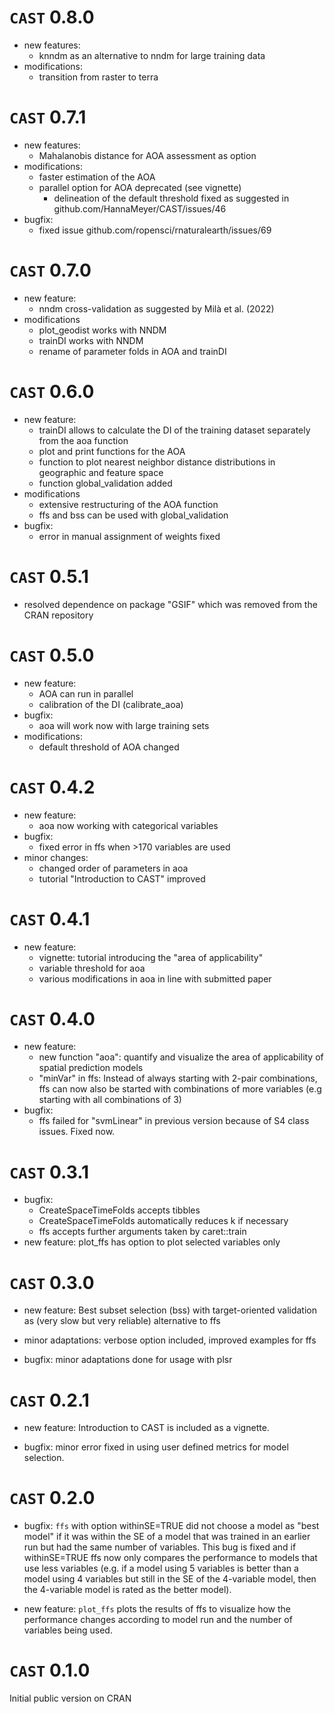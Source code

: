 # `CAST` 0.8.0
* new features:
  * knndm as an alternative to nndm for large training data
* modifications:
  * transition from raster to terra

# `CAST` 0.7.1
* new features:
  * Mahalanobis distance for AOA assessment as option
* modifications:
  * faster estimation of the AOA
  * parallel option for AOA deprecated (see vignette)
    * delineation of the default threshold fixed as suggested in github.com/HannaMeyer/CAST/issues/46
* bugfix:
  * fixed issue github.com/ropensci/rnaturalearth/issues/69
  

# `CAST` 0.7.0
* new feature: 
  * nndm cross-validation as suggested by Milà et al. (2022)
* modifications
  * plot_geodist works with NNDM
  * trainDI works with NNDM
  * rename of parameter folds in AOA and trainDI

# `CAST` 0.6.0
* new feature: 
  * trainDI allows to calculate the DI of the training dataset separately from the aoa function
  * plot and print functions for the AOA
  * function to plot nearest neighbor distance distributions in geographic and feature space
  * function global_validation added
* modifications
  * extensive restructuring of the AOA function
  * ffs and bss can be used with global_validation
* bugfix:
  * error in manual assignment of weights fixed

# `CAST` 0.5.1
* resolved dependence on package "GSIF" which was removed from the CRAN repository  

# `CAST` 0.5.0
* new feature: 
  * AOA can run in parallel
  * calibration of the DI (calibrate_aoa)
* bugfix:
  * aoa will work now with large training sets
* modifications:
  * default threshold of AOA changed

# `CAST` 0.4.2
* new feature:
  * aoa now working with categorical variables
* bugfix:
  * fixed error in ffs when >170 variables are used
* minor changes:
  * changed order of parameters in aoa
  * tutorial "Introduction to CAST" improved

# `CAST` 0.4.1
* new feature:
  * vignette: tutorial introducing the "area of applicability"
  * variable threshold for aoa
  * various modifications in aoa in line with submitted paper
  
# `CAST` 0.4.0
* new feature: 
    * new function "aoa": quantify and visualize the area of applicability of spatial prediction models
    * "minVar" in ffs: Instead of always starting with 2-pair combinations, ffs can now also be started with combinations of more variables (e.g starting with all combinations of 3)
* bugfix:
  * ffs failed for "svmLinear" in previous version because of S4 class issues. Fixed now.

# `CAST` 0.3.1

* bugfix: 
  * CreateSpaceTimeFolds accepts tibbles
  * CreateSpaceTimeFolds automatically reduces k if necessary
  * ffs accepts further arguments taken by caret::train
* new feature: plot_ffs has option to plot selected variables only

# `CAST` 0.3.0

* new feature: Best subset selection (bss) with target-oriented validation as (very slow but very reliable) alternative to ffs

* minor adaptations: verbose option included, improved examples for ffs

* bugfix: minor adaptations done for usage with plsr

# `CAST` 0.2.1

* new feature: Introduction to CAST is included as a vignette.

* bugfix: minor error fixed in using user defined metrics for model selection.

# `CAST` 0.2.0

* bugfix: `ffs` with option withinSE=TRUE did not choose a model as "best model" if it was within the SE of a model that was trained in an earlier run but had the same number of variables. This bug is fixed and if withinSE=TRUE ffs now only compares the performance to models that use less variables (e.g. if a model using 5 variables is better than a model using 4 variables but still in the SE of the 4-variable model, then the 4-variable model is rated as the better model).

* new feature: `plot_ffs` plots the results of ffs to visualize how the performance changes according to model run and the number of variables being used.

# `CAST` 0.1.0

Initial public version on CRAN

